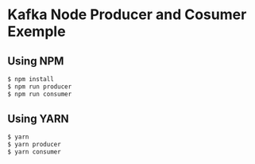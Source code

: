# Kafka Node Producer and Cosumer Exemple
## Using NPM
```sh
$ npm install 
$ npm run producer
$ npm run consumer
```

## Using YARN
```sh
$ yarn
$ yarn producer
$ yarn consumer
```





